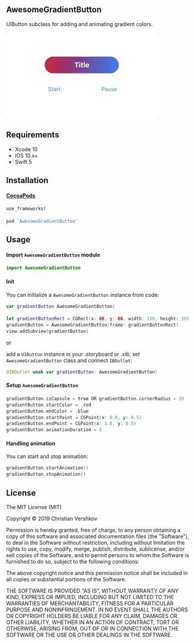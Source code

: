 ## AwesomeGradientButton

UIButton subclass for adding and animating gradient colors.

![Preview](https://github.com/christianvershkov/AwesomeGradientButton/blob/master/Animation.gif)

## Requirements

- Xcode 10
- iOS 10.x+
- Swift 5

## Installation

#### [CocoaPods](http://cocoapods.org)
```ruby
use_frameworks! 

pod 'AwesomeGradientButton'
```

## Usage
#### Import `AwesomeGradientButton` module
```swift
import AwesomeGradientButton
```

#### Init
You can initialize a `AwesomeGradientButton` instance from code:

```swift
var gradientButton AwesomeGradientButton!

let gradientButtonRect = CGRect(x: 00, y: 00, width: 150, height: 50)
gradientButton = AwesomeGradientButton(frame: gradientButtonRect)
view.addSubview(gradientButton)
```

or

add a `UIButton` instance in your .storyboard or .xib, set `AwesomeGradientButton` class and connect `IBOutlet`:

```swift
@IBOutlet weak var gradientButton: AwesomeGradientButton!
```

#### Setup `AwesomeGradientButton`
```swift
gradientButton.isCapsule = true OR gradientButton.cornerRadius = 20
gradientButton.startColor = .red
gradientButton.endColor = .blue
gradientButton.startPoint = CGPoint(x: 0.0, y: 0.5)
gradientButton.endPoint = CGPoint(x: 1.0, y: 0.5)
gradientButton.animationDuration = 3
```

#### Handling animation
You can start and stop animation:

```swift
gradientButton.startAnimation()
gradientButton.stopAnimation()
```

## License

The MIT License (MIT)

Copyright © 2019 Christian Vershkov

Permission is hereby granted, free of charge, to any person obtaining a copy
of this software and associated documentation files (the "Software"), to deal
in the Software without restriction, including without limitation the rights
to use, copy, modify, merge, publish, distribute, sublicense, and/or sell
copies of the Software, and to permit persons to whom the Software is
furnished to do so, subject to the following conditions:

The above copyright notice and this permission notice shall be included in
all copies or substantial portions of the Software.

THE SOFTWARE IS PROVIDED "AS IS", WITHOUT WARRANTY OF ANY KIND, EXPRESS OR
IMPLIED, INCLUDING BUT NOT LIMITED TO THE WARRANTIES OF MERCHANTABILITY,
FITNESS FOR A PARTICULAR PURPOSE AND NONINFRINGEMENT. IN NO EVENT SHALL THE
AUTHORS OR COPYRIGHT HOLDERS BE LIABLE FOR ANY CLAIM, DAMAGES OR OTHER
LIABILITY, WHETHER IN AN ACTION OF CONTRACT, TORT OR OTHERWISE, ARISING FROM,
OUT OF OR IN CONNECTION WITH THE SOFTWARE OR THE USE OR OTHER DEALINGS IN
THE SOFTWARE.
